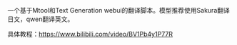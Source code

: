 一个基于Mtool和Text Generation webui的翻译脚本。模型推荐使用Sakura翻译日文，qwen翻译英文。

具体教程：https://www.bilibili.com/video/BV1Pb4y1P77R
